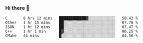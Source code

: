 ### Hi there 👋

<!--
**WShiBin/WShiBin** is a ✨ _special_ ✨ repository because its `README.md` (this file) appears on your GitHub profile.

Here are some ideas to get you started:

- 🔭 I’m currently working on ...
- 🌱 I’m currently learning ...
- 👯 I’m looking to collaborate on ...
- 🤔 I’m looking for help with ...
- 💬 Ask me about ...
- 📫 How to reach me: ...
- 😄 Pronouns: ...
- ⚡ Fun fact: ...
-->

<!--START_SECTION:waka-->
```text
C       8 hrs 12 mins   ████████████▓░░░░░░░░░░░░   50.42 % 
Other   1 hr 15 mins    ██░░░░░░░░░░░░░░░░░░░░░░░   07.76 % 
JSON    1 hr 12 mins    ██░░░░░░░░░░░░░░░░░░░░░░░   07.47 % 
C++     1 hr 1 min      █▓░░░░░░░░░░░░░░░░░░░░░░░   06.25 % 
CMake   44 mins         █░░░░░░░░░░░░░░░░░░░░░░░░   04.56 % 
```
<!--END_SECTION:waka-->
